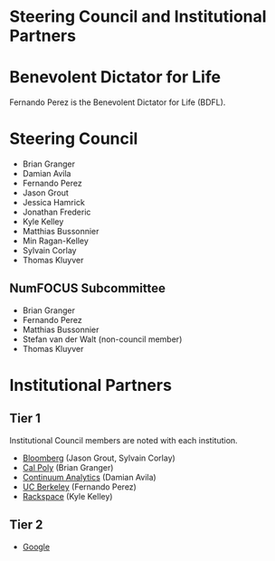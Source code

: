# Steering Council and Institutional Partners

Benevolent Dictator for Life
============================

Fernando Perez is the Benevolent Dictator for Life (BDFL).

Steering Council
================

- Brian Granger
- Damian Avila
- Fernando Perez
- Jason Grout
- Jessica Hamrick
- Jonathan Frederic
- Kyle Kelley
- Matthias Bussonnier
- Min Ragan-Kelley
- Sylvain Corlay
- Thomas Kluyver

NumFOCUS Subcommittee
---------------------

- Brian Granger
- Fernando Perez
- Matthias Bussonnier
- Stefan van der Walt (non-council member)
- Thomas Kluyver

Institutional Partners
======================

Tier 1
------

Institutional Council members are noted with each institution.

- [Bloomberg](http://www.bloomberg.com/) (Jason Grout, Sylvain Corlay)
- [Cal Poly](http://www.calpoly.edu/) (Brian Granger)
- [Continuum Analytics](http://continuum.io/) (Damian Avila)
- [UC Berkeley](http://www.berkeley.edu/) (Fernando Perez)
- [Rackspace](http://www.rackspace.com/) (Kyle Kelley)

Tier 2
------
- [Google](https://www.google.com/)
